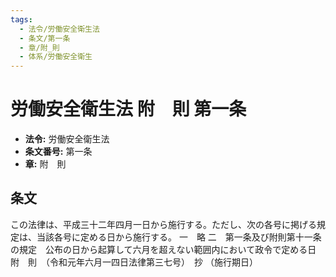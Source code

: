 ```yaml
---
tags:
  - 法令/労働安全衛生法
  - 条文/第一条
  - 章/附_則
  - 体系/労働安全衛生
---
```

# 労働安全衛生法 附　則 第一条

- **法令:** 労働安全衛生法
- **条文番号:** 第一条
- **章:** 附　則

## 条文
この法律は、平成三十二年四月一日から施行する。ただし、次の各号に掲げる規定は、当該各号に定める日から施行する。
一　略
二　第一条及び附則第十一条の規定　公布の日から起算して六月を超えない範囲内において政令で定める日
附　則　（令和元年六月一四日法律第三七号）　抄
（施行期日）

